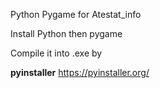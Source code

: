 Python Pygame for Atestat_info

Install Python then pygame   

Compile it into .exe by

 **pyinstaller**
https://pyinstaller.org/
